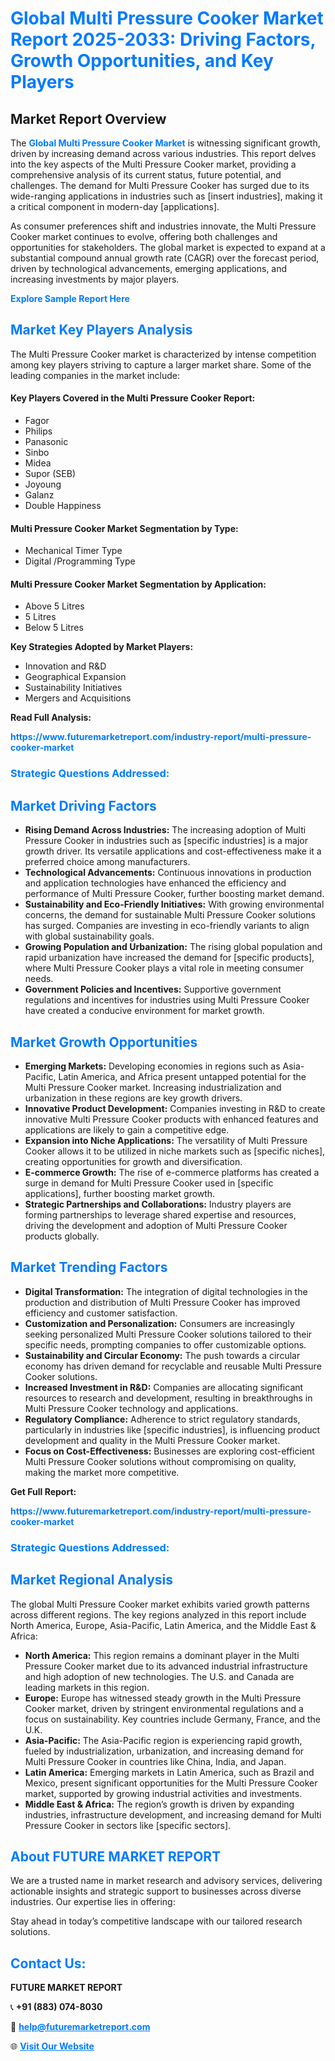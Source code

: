 <h1 style="color: #007BFF;">Global Multi Pressure Cooker Market Report 2025-2033: Driving Factors, Growth Opportunities, and Key Players</h1>

<section id="overview">
<h2>Market Report Overview</h2>
<p>The <a href="https://www.futuremarketreport.com/industry-report/multi-pressure-cooker-market" style="color: #007BFF; text-decoration: none;"><strong>Global Multi Pressure Cooker Market</strong></a> is witnessing significant growth, driven by increasing demand across various industries. This report delves into the key aspects of the Multi Pressure Cooker market, providing a comprehensive analysis of its current status, future potential, and challenges. The demand for Multi Pressure Cooker has surged due to its wide-ranging applications in industries such as [insert industries], making it a critical component in modern-day [applications].</p>
<p>As consumer preferences shift and industries innovate, the Multi Pressure Cooker market continues to evolve, offering both challenges and opportunities for stakeholders. The global market is expected to expand at a substantial compound annual growth rate (CAGR) over the forecast period, driven by technological advancements, emerging applications, and increasing investments by major players.</p>
</section>

<section id="overview">
<p><a href="https://www.futuremarketreport.com/request-sample/reportId=83522" style="color: #007BFF; text-decoration: none;"><strong>Explore Sample Report Here</strong></a></p>
</section>

<section id="key-players">
<h2 style="color: #007BFF;">Market Key Players Analysis</h2>
<p>The Multi Pressure Cooker market is characterized by intense competition among key players striving to capture a larger market share. Some of the leading companies in the market include:</p>
<h4>Key Players Covered in the Multi Pressure Cooker Report:</h4>
<ul><li>Fagor</li><li>Philips</li><li>Panasonic</li><li>Sinbo</li><li>Midea</li><li>Supor (SEB)</li><li>Joyoung</li><li>Galanz</li><li>Double Happiness</li></ul>
<h4>Multi Pressure Cooker Market Segmentation by Type:</h4>
<ul><li>Mechanical Timer Type</li><li>Digital /Programming Type</li></ul>

<h4>Multi Pressure Cooker Market Segmentation by Application:</h4>
<ul><li>Above 5 Litres</li><li>5 Litres</li><li>Below 5 Litres</li></ul>
<p><strong>Key Strategies Adopted by Market Players:</strong></p>
<ul>
<li>Innovation and R&D</li>
<li>Geographical Expansion</li>
<li>Sustainability Initiatives</li>
<li>Mergers and Acquisitions</li>
</ul>
</section>

<section>
<p><strong>Read Full Analysis: </strong></p><a href="https://www.futuremarketreport.com/industry-report/multi-pressure-cooker-market" style="color: #007BFF; text-decoration: none;"><strong>https://www.futuremarketreport.com/industry-report/multi-pressure-cooker-market</strong></a>
<h3 style="color: #007BFF;">Strategic Questions Addressed:</h3>
</section>

<section id="driving-factors">
<h2 style="color: #007BFF;">Market Driving Factors</h2>
<ul>
<li><strong>Rising Demand Across Industries:</strong> The increasing adoption of Multi Pressure Cooker in industries such as [specific industries] is a major growth driver. Its versatile applications and cost-effectiveness make it a preferred choice among manufacturers.</li>
<li><strong>Technological Advancements:</strong> Continuous innovations in production and application technologies have enhanced the efficiency and performance of Multi Pressure Cooker, further boosting market demand.</li>
<li><strong>Sustainability and Eco-Friendly Initiatives:</strong> With growing environmental concerns, the demand for sustainable Multi Pressure Cooker solutions has surged. Companies are investing in eco-friendly variants to align with global sustainability goals.</li>
<li><strong>Growing Population and Urbanization:</strong> The rising global population and rapid urbanization have increased the demand for [specific products], where Multi Pressure Cooker plays a vital role in meeting consumer needs.</li>
<li><strong>Government Policies and Incentives:</strong> Supportive government regulations and incentives for industries using Multi Pressure Cooker have created a conducive environment for market growth.</li>
</ul>
</section>

<section id="growth-opportunities">
<h2 style="color: #007BFF;">Market Growth Opportunities</h2>
<ul>
<li><strong>Emerging Markets:</strong> Developing economies in regions such as Asia-Pacific, Latin America, and Africa present untapped potential for the Multi Pressure Cooker market. Increasing industrialization and urbanization in these regions are key growth drivers.</li>
<li><strong>Innovative Product Development:</strong> Companies investing in R&D to create innovative Multi Pressure Cooker products with enhanced features and applications are likely to gain a competitive edge.</li>
<li><strong>Expansion into Niche Applications:</strong> The versatility of Multi Pressure Cooker allows it to be utilized in niche markets such as [specific niches], creating opportunities for growth and diversification.</li>
<li><strong>E-commerce Growth:</strong> The rise of e-commerce platforms has created a surge in demand for Multi Pressure Cooker used in [specific applications], further boosting market growth.</li>
<li><strong>Strategic Partnerships and Collaborations:</strong> Industry players are forming partnerships to leverage shared expertise and resources, driving the development and adoption of Multi Pressure Cooker products globally.</li>
</ul>
</section>

<section id="trending-factors">
<h2 style="color: #007BFF;">Market Trending Factors</h2>
<ul>
<li><strong>Digital Transformation:</strong> The integration of digital technologies in the production and distribution of Multi Pressure Cooker has improved efficiency and customer satisfaction.</li>
<li><strong>Customization and Personalization:</strong> Consumers are increasingly seeking personalized Multi Pressure Cooker solutions tailored to their specific needs, prompting companies to offer customizable options.</li>
<li><strong>Sustainability and Circular Economy:</strong> The push towards a circular economy has driven demand for recyclable and reusable Multi Pressure Cooker solutions.</li>
<li><strong>Increased Investment in R&D:</strong> Companies are allocating significant resources to research and development, resulting in breakthroughs in Multi Pressure Cooker technology and applications.</li>
<li><strong>Regulatory Compliance:</strong> Adherence to strict regulatory standards, particularly in industries like [specific industries], is influencing product development and quality in the Multi Pressure Cooker market.</li>
<li><strong>Focus on Cost-Effectiveness:</strong> Businesses are exploring cost-efficient Multi Pressure Cooker solutions without compromising on quality, making the market more competitive.</li>
</ul>
</section>

<section>
<p><strong>Get Full Report: </strong></p><a href="https://www.futuremarketreport.com/industry-report/multi-pressure-cooker-market" style="color: #007BFF; text-decoration: none;"><strong>https://www.futuremarketreport.com/industry-report/multi-pressure-cooker-market</strong></a>
<h3 style="color: #007BFF;">Strategic Questions Addressed:</h3>
</section>


<section id="regional-analysis">
<h2 style="color: #007BFF;">Market Regional Analysis</h2>
<p>The global Multi Pressure Cooker market exhibits varied growth patterns across different regions. The key regions analyzed in this report include North America, Europe, Asia-Pacific, Latin America, and the Middle East & Africa:</p>
<ul>
<li><strong>North America:</strong> This region remains a dominant player in the Multi Pressure Cooker market due to its advanced industrial infrastructure and high adoption of new technologies. The U.S. and Canada are leading markets in this region.</li>
<li><strong>Europe:</strong> Europe has witnessed steady growth in the Multi Pressure Cooker market, driven by stringent environmental regulations and a focus on sustainability. Key countries include Germany, France, and the U.K.</li>
<li><strong>Asia-Pacific:</strong> The Asia-Pacific region is experiencing rapid growth, fueled by industrialization, urbanization, and increasing demand for Multi Pressure Cooker in countries like China, India, and Japan.</li>
<li><strong>Latin America:</strong> Emerging markets in Latin America, such as Brazil and Mexico, present significant opportunities for the Multi Pressure Cooker market, supported by growing industrial activities and investments.</li>
<li><strong>Middle East & Africa:</strong> The region’s growth is driven by expanding industries, infrastructure development, and increasing demand for Multi Pressure Cooker in sectors like [specific sectors].</li>
</ul>
</section>

<footer>
<h2 style="color: #007BFF;">About FUTURE MARKET REPORT</h2>
<p>We are a trusted name in market research and advisory services, delivering actionable insights and strategic support to businesses across diverse industries. Our expertise lies in offering:</p>

<p>Stay ahead in today’s competitive landscape with our tailored research solutions.</p>

<h2 style="color: #007BFF;">Contact Us:</h2>
<p><strong>FUTURE MARKET REPORT</strong></p>
<p>📞 <strong>+91 (883) 074-8030</strong></p>
<p>📧 <strong><a href="mailto:help@futuremarketreport.com" style="color: #007BFF;">help@futuremarketreport.com</a></strong></p>
<p>🌐 <strong><a href="https://www.futuremarketreport.com/" style="color: #007BFF;">Visit Our Website</a></strong></p>
</footer>
